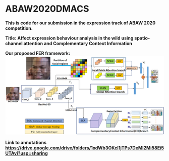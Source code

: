 # ABAW2020DMACS
<strong>This is code for our submission in the expression track of ABAW 2020 competition.<strong>


<strong>Title<strong>: Affect expression behaviour analysis in the wild using spatio-channel attention and Complementary Context Information


<strong> Our proposed FER framework:<strong>
![Proposed framework](Images/framework.png)
  
  
 Link to annotations
 https://drive.google.com/drive/folders/1xdWb3OKcl1jTPs7DeMI2Mi58Ei5UTAyi?usp=sharing
